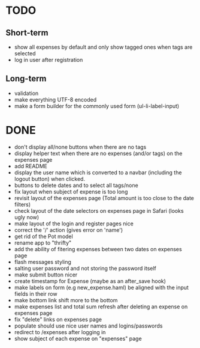 # TODO

## Short-term

* show all expenses by default and only show tagged ones when tags are selected
* log in user after registration

## Long-term

* validation
* make everything UTF-8 encoded
* make a form builder for the commonly used form (ul-li-label-input)

# DONE

* don't display all/none buttons when there are no tags
* display helper text when there are no expenses (and/or tags) on the expenses page
* add README
* display the user name which is converted to a navbar (including the logout button) when clicked.
* buttons to delete dates and to select all tags/none
* fix layout when subject of expense is too long
* revisit layout of the expenses page (Total amount is too close to the date filters)
* check layout of the date selectors on expenses page in Safari (looks ugly now)
* make layout of the login and register pages nice
* correct the '/' action (gives error on 'name')
* get rid of the Pot model
* rename app to "thrifty"
* add the ability of fitering expenses between two dates on expenses page
* flash messages styling
* salting user password and not storing the password itself
* make submit button nicer
* create timestamp for Expense (maybe as an after_save hook)
* make labels on form (e.g new_expense.haml) be aligned with the input fields in their row
* make bottom link shift more to the bottom
* make expenses list and total sum refresh after deleting an expense on expenses page
* fix "delete" links on expenses page
* populate should use nice user names and logins/passwords
* redirect to /expenses after logging in
* show subject of each expense on "expenses" page


